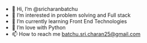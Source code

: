 - 👋 Hi, I’m @sricharanbatchu
- 👀 I’m interested in problem solving and Full stack
- 🌱 I’m currently learning Front End Technologies
- 💞️ I’m love with Python
- 📫 How to reach me batchu.sri.charan25@gmail.com

<!---
sricharanbatchu/sricharanbatchu is a ✨ special ✨ repository because its `README.md` (this file) appears on your GitHub profile.
You can click the Preview link to take a look at your changes.
--->
